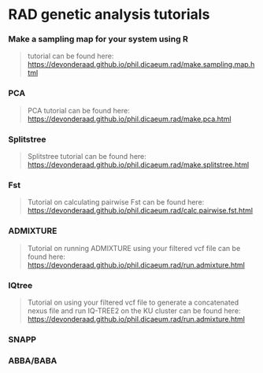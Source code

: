 # RAD genetic analysis tutorials

### Make a sampling map for your system using R
> tutorial can be found here: https://devonderaad.github.io/phil.dicaeum.rad/make.sampling.map.html

### PCA
> PCA tutorial can be found here: https://devonderaad.github.io/phil.dicaeum.rad/make.pca.html

### Splitstree
> Splitstree tutorial can be found here: https://devonderaad.github.io/phil.dicaeum.rad/make.splitstree.html

### Fst
> Tutorial on calculating pairwise Fst can be found here: https://devonderaad.github.io/phil.dicaeum.rad/calc.pairwise.fst.html

### ADMIXTURE
> Tutorial on running ADMIXTURE using your filtered vcf file can be found here: https://devonderaad.github.io/phil.dicaeum.rad/run.admixture.html

### IQtree
> Tutorial on using your filtered vcf file to generate a concatenated nexus file and run IQ-TREE2 on the KU cluster can be found here: https://devonderaad.github.io/phil.dicaeum.rad/run.admixture.html

### SNAPP


### ABBA/BABA
